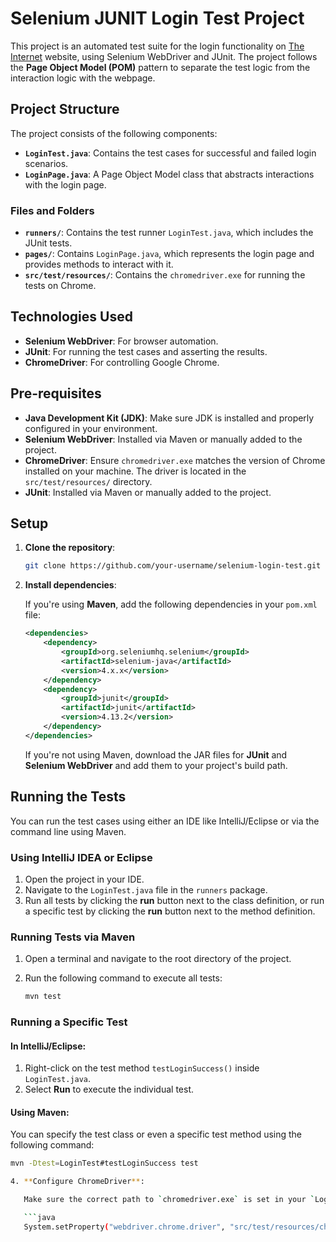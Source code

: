 # Selenium JUNIT Login Test Project

This project is an automated test suite for the login functionality on [The Internet](https://the-internet.herokuapp.com/login) website, using Selenium WebDriver and JUnit. The project follows the **Page Object Model (POM)** pattern to separate the test logic from the interaction logic with the webpage.

## Project Structure

The project consists of the following components:

- **`LoginTest.java`**: Contains the test cases for successful and failed login scenarios.
- **`LoginPage.java`**: A Page Object Model class that abstracts interactions with the login page.

### Files and Folders

- **`runners/`**: Contains the test runner `LoginTest.java`, which includes the JUnit tests.
- **`pages/`**: Contains `LoginPage.java`, which represents the login page and provides methods to interact with it.
- **`src/test/resources/`**: Contains the `chromedriver.exe` for running the tests on Chrome.

## Technologies Used

- **Selenium WebDriver**: For browser automation.
- **JUnit**: For running the test cases and asserting the results.
- **ChromeDriver**: For controlling Google Chrome.

## Pre-requisites

- **Java Development Kit (JDK)**: Make sure JDK is installed and properly configured in your environment.
- **Selenium WebDriver**: Installed via Maven or manually added to the project.
- **ChromeDriver**: Ensure `chromedriver.exe` matches the version of Chrome installed on your machine. The driver is located in the `src/test/resources/` directory.
- **JUnit**: Installed via Maven or manually added to the project.

## Setup

1. **Clone the repository**:

    ```bash
    git clone https://github.com/your-username/selenium-login-test.git
    ```

2. **Install dependencies**:

    If you're using **Maven**, add the following dependencies in your `pom.xml` file:

    ```xml
    <dependencies>
        <dependency>
            <groupId>org.seleniumhq.selenium</groupId>
            <artifactId>selenium-java</artifactId>
            <version>4.x.x</version>
        </dependency>
        <dependency>
            <groupId>junit</groupId>
            <artifactId>junit</artifactId>
            <version>4.13.2</version>
        </dependency>
    </dependencies>
    ```

    If you're not using Maven, download the JAR files for **JUnit** and **Selenium WebDriver** and add them to your project's build path.

## Running the Tests

You can run the test cases using either an IDE like IntelliJ/Eclipse or via the command line using Maven.

### Using IntelliJ IDEA or Eclipse

1. Open the project in your IDE.
2. Navigate to the `LoginTest.java` file in the `runners` package.
3. Run all tests by clicking the **run** button next to the class definition, or run a specific test by clicking the **run** button next to the method definition.

### Running Tests via Maven

1. Open a terminal and navigate to the root directory of the project.
2. Run the following command to execute all tests:

    ```bash
    mvn test
    ```

### Running a Specific Test

#### In IntelliJ/Eclipse:

1. Right-click on the test method `testLoginSuccess()` inside `LoginTest.java`.
2. Select **Run** to execute the individual test.

#### Using Maven:

You can specify the test class or even a specific test method using the following command:

```bash
mvn -Dtest=LoginTest#testLoginSuccess test

4. **Configure ChromeDriver**:

   Make sure the correct path to `chromedriver.exe` is set in your `LoginTest.java` file:

   ```java
   System.setProperty("webdriver.chrome.driver", "src/test/resources/chromedriver.exe");
